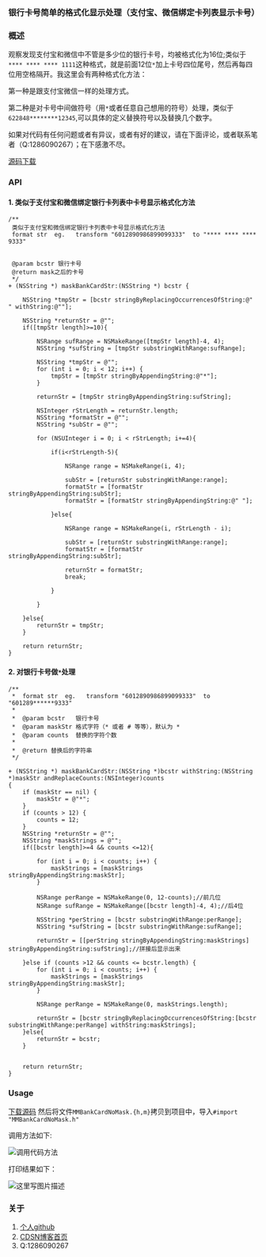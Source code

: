 ### 银行卡号简单的格式化显示处理（支付宝、微信绑定卡列表显示卡号）



### 概述

观察发现支付宝和微信中不管是多少位的银行卡号，均被格式化为16位;类似于`**** **** **** 1111`这种格式，就是前面12位`*`加上卡号四位尾号，然后再每四位用空格隔开。我这里会有两种格式化方法：

第一种是跟支付宝微信一样的处理方式。

第二种是对卡号中间做符号（用`*`或者任意自己想用的符号）处理，类似于`622848********12345`,可以具体的定义替换符号以及替换几个数字。

如果对代码有任何问题或者有异议，或者有好的建议，请在下面评论，或者联系笔者（Q:1286090267）；在下感激不尽。

[源码下载](https://github.com/MinMao-Hub/iOS_CommonTools/tree/master/bankCardNoFormat)

### API

#### 1. 类似于支付宝和微信绑定银行卡列表中卡号显示格式化方法

```
/**
 类似于支付宝和微信绑定银行卡列表中卡号显示格式化方法
 format str  eg.   transform "6012890986899099333"  to "**** **** **** 9333"


 @param bcstr 银行卡号
 @return mask之后的卡号
 */
+ (NSString *) maskBankCardStr:(NSString *) bcstr {
    
    NSString *tmpStr = [bcstr stringByReplacingOccurrencesOfString:@" " withString:@""];
    
    NSString *returnStr = @"";
    if([tmpStr length]>=10){
        
        NSRange sufRange = NSMakeRange([tmpStr length]-4, 4);
        NSString *sufString = [tmpStr substringWithRange:sufRange];
        
        NSString *tmpStr = @"";
        for (int i = 0; i < 12; i++) {
            tmpStr = [tmpStr stringByAppendingString:@"*"];
        }
        
        returnStr = [tmpStr stringByAppendingString:sufString];
        
        NSInteger rStrLength = returnStr.length;
        NSString *formatStr = @"";
        NSString *subStr = @"";
        
        for (NSUInteger i = 0; i < rStrLength; i+=4){
            
            if(i<rStrLength-5){
                
                NSRange range = NSMakeRange(i, 4);
                
                subStr = [returnStr substringWithRange:range];
                formatStr = [formatStr stringByAppendingString:subStr];
                formatStr = [formatStr stringByAppendingString:@" "];
                
            }else{
                
                NSRange range = NSMakeRange(i, rStrLength - i);
                
                subStr = [returnStr substringWithRange:range];
                formatStr = [formatStr stringByAppendingString:subStr];
                
                returnStr = formatStr;
                break;
                
            }
            
        }
        
    }else{
        returnStr = tmpStr;
    }
    
    return returnStr;
}
```


#### 2. 对银行卡号做`*`处理

```
/**
 *  format str  eg.   transform "6012890986899099333"  to "601289******9333"
 *
 *  @param bcstr   银行卡号
 *  @param maskStr 格式字符（* 或者 # 等等），默认为 *
 *  @param counts  替换的字符个数
 *
 *  @return 替换后的字符串
 */

+ (NSString *) maskBankCardStr:(NSString *)bcstr withString:(NSString *)maskStr andReplaceCounts:(NSInteger)counts
{
    if (maskStr == nil) {
        maskStr = @"*";
    }
    if (counts > 12) {
        counts = 12;
    }
    NSString *returnStr = @"";
    NSString *maskStrings = @"";
    if([bcstr length]>=4 && counts <=12){
        
        for (int i = 0; i < counts; i++) {
            maskStrings = [maskStrings stringByAppendingString:maskStr];
        }
        
        NSRange perRange = NSMakeRange(0, 12-counts);//前几位
        NSRange sufRange = NSMakeRange([bcstr length]-4, 4);//后4位
        
        NSString *perString = [bcstr substringWithRange:perRange];
        NSString *sufString = [bcstr substringWithRange:sufRange];
        
        returnStr = [[perString stringByAppendingString:maskStrings] stringByAppendingString:sufString];//拼接后显示出来
        
    }else if (counts >12 && counts <= bcstr.length) {
        for (int i = 0; i < counts; i++) {
            maskStrings = [maskStrings stringByAppendingString:maskStr];
        }
        
        NSRange perRange = NSMakeRange(0, maskStrings.length);
        
        returnStr = [bcstr stringByReplacingOccurrencesOfString:[bcstr substringWithRange:perRange] withString:maskStrings];
    }else{
        returnStr = bcstr;
    }
    
    
    return returnStr;
}
```


### Usage

[下载源码](https://github.com/MinMao-Hub/iOS_CommonTools/tree/master/bankCardNoFormat) 然后将文件`MMBankCardNoMask.{h,m}`拷贝到项目中，导入`#import "MMBankCardNoMask.h"`

调用方法如下:

![调用代码方法](http://img.blog.csdn.net/20170326162047178?watermark/2/text/aHR0cDovL2Jsb2cuY3Nkbi5uZXQvdTAxMjk4ODU5MQ==/font/5a6L5L2T/fontsize/400/fill/I0JBQkFCMA==/dissolve/70/gravity/SouthEast)

打印结果如下：

![这里写图片描述](http://img.blog.csdn.net/20170326162354929?watermark/2/text/aHR0cDovL2Jsb2cuY3Nkbi5uZXQvdTAxMjk4ODU5MQ==/font/5a6L5L2T/fontsize/400/fill/I0JBQkFCMA==/dissolve/70/gravity/SouthEast)



### 关于

1. [个人github](https://github.com/MinMao-Hub)
2. [CDSN博客首页](http://blog.csdn.net/u012988591)
3. Q:1286090267

